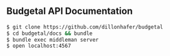 Budgetal API Documentation
---

```bash
$ git clone https://github.com/dillonhafer/budgetal
$ cd budgetal/docs && bundle
$ bundle exec middleman server
$ open localhost:4567
```
